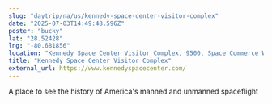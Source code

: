```yaml
---
slug: "daytrip/na/us/kennedy-space-center-visitor-complex"
date: "2025-07-03T14:49:48.596Z"
poster: "bucky"
lat: "28.52428"
lng: "-80.681856"
location: "Kennedy Space Center Visitor Complex, 9500, Space Commerce Way, Merritt Island, Brevard County, Florida, 32953, United States"
title: "Kennedy Space Center Visitor Complex"
external_url: https://www.kennedyspacecenter.com/
---
```

A place to see the history of America's manned and unmanned spaceflight